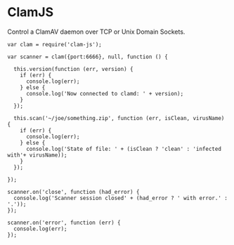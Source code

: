# ClamJS
Control a ClamAV daemon over TCP or Unix Domain Sockets.

    var clam = require('clam-js');

    var scanner = clam({port:6666}, null, function () {

      this.version(function (err, version) {
        if (err) {
          console.log(err);
        } else {
          console.log('Now connected to clamd: ' + version);
        }
      });

      this.scan('~/joe/something.zip', function (err, isClean, virusName) {
        if (err) {
          console.log(err);
        } else {
          console.log('State of file: ' + (isClean ? 'clean' : 'infected with'+ virusName));
        }
      });

    });

    scanner.on('close', function (had_error) {
      console.log('Scanner session closed' + (had_error ? ' with error.' : '.'));
    });

    scanner.on('error', function (err) {
      console.log(err);
    });
